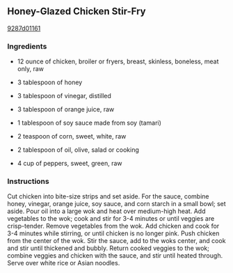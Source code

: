 ## Honey-Glazed Chicken Stir-Fry

[9287d01161](https://cookpad.com/us/recipes/345288-honey-glazed-chicken-stir-fry)

### Ingredients

 - 12 ounce of chicken, broiler or fryers, breast, skinless, boneless, meat only, raw

 - 3 tablespoon of honey

 - 3 tablespoon of vinegar, distilled

 - 3 tablespoon of orange juice, raw

 - 1 tablespoon of soy sauce made from soy (tamari)

 - 2 teaspoon of corn, sweet, white, raw

 - 2 tablespoon of oil, olive, salad or cooking

 - 4 cup of peppers, sweet, green, raw

### Instructions

Cut chicken into bite-size strips and set aside. For the sauce, combine honey, vinegar, orange juice, soy sauce, and corn starch in a small bowl; set aside. Pour oil into a large wok and heat over medium-high heat. Add vegetables to the wok; cook and stir for 3-4 minutes or until veggies are crisp-tender. Remove vegetables from the wok. Add chicken and cook for 3-4 minutes while stirring, or until chicken is no longer pink. Push chicken from the center of the wok. Stir the sauce, add to the woks center, and cook and stir until thickened and bubbly. Return cooked veggies to the wok; combine veggies and chicken with the sauce, and stir until heated through. Serve over white rice or Asian noodles.